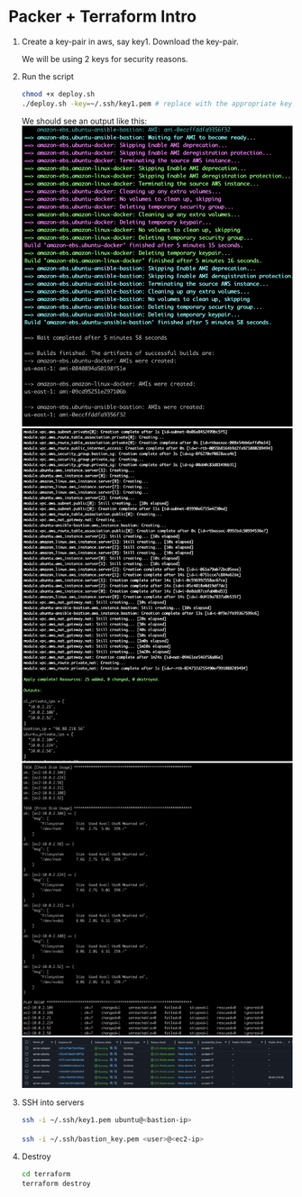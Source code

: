 # Packer + Terraform Intro

1. Create a key-pair in aws, say key1. Download the key-pair.

    We will be using 2 keys for security reasons. 

2. Run the script

    ```bash
    chmod +x deploy.sh
    ./deploy.sh -key=~/.ssh/key1.pem # replace with the appropriate key path
    ```

    We should see an output like this:
    ![Screenshot Description](screenshots/packer.png)
    ![Screenshot Description](screenshots/terraform.png)
    ![Screenshot Description](screenshots/ansible.png)
    ![Screenshot Description](screenshots/aws.png)

3. SSH into servers

    ```bash
    ssh -i ~/.ssh/key1.pem ubuntu@<bastion-ip>

    ssh -i ~/.ssh/bastion_key.pem <user>@<ec2-ip>
    ```

4. Destroy

    ```bash
    cd terraform
    terraform destroy
    ```
